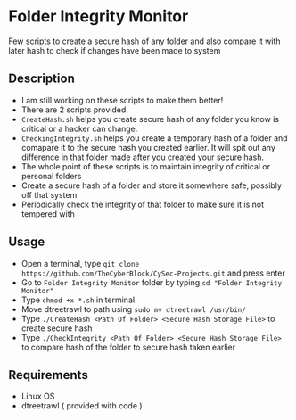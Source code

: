 Folder Integrity Monitor
===========

Few scripts to create a secure hash of any folder and also compare it with later hash to check if changes have been made to system


Description
-------------
- I am still working on these scripts to make them better! 
- There are 2 scripts provided. 
- `CreateHash.sh` helps you create secure hash of any folder you know is critical or a hacker can change. 
- `CheckingIntegrity.sh` helps you create a temporary hash of a folder and comapare it to the secure hash you created earlier. It will spit out any difference in that folder made after you created your secure hash. 
- The whole point of these scripts is to maintain integrity of critical or personal folders
- Create a secure hash of a folder and store it somewhere safe, possibly off that system
- Periodically check the integrity of that folder to make sure it is not tempered with


Usage
-------------
- Open a terminal, type `git clone https://github.com/TheCyberBlock/CySec-Projects.git` and press enter
- Go to `Folder Integrity Monitor` folder by typing `cd "Folder Integrity Monitor"`
- Type `chmod +x *.sh` in terminal
- Move dtreetrawl to path using `sudo mv dtreetrawl /usr/bin/`
- Type `./CreateHash <Path Of Folder> <Secure Hash Storage File>` to create secure hash
- Type `./CheckIntegrity <Path Of Folder> <Secure Hash Storage File>` to compare hash of the folder to secure hash taken earlier


Requirements
-------------
- Linux OS
- dtreetrawl ( provided with code )